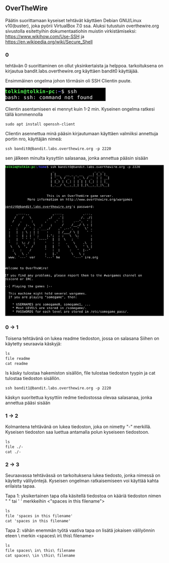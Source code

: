 ## OverTheWire


Päätin suorittamaan kyseiset tehtävät käyttäen Debian GNU/Linux v10(buster), joka pyörii VirtualBox 7.0 ssa.
Aluksi tutustuin overthewire.org sivustolla esitettyihin dokumentaatiohin muistin virkistämiseksi: 
    https://www.wikihow.com/Use-SSH
    ja 
    https://en.wikipedia.org/wiki/Secure_Shell


### 0
tehtävän 0 suorittaminen on ollut yksinkertaista ja helppoa.
tarkoituksena on kirjautua bandit.labs.overthewire.org käyttäen bandit0 käyttäjää.

Ensimmäinen ongelma johon törmäsin oli SSH Clientin puute.

![alt noSSH](./images/noSSH.png)

Clientin asentamiseen ei mennyt kuin 1-2 min. Kyseinen ongelma ratkesi tällä kommennolla

    sudo apt install openssh-client

Clientin asennettua minä pääsin kirjautumaan käyttäen valmiiksi annettuja portin nro, käyttäjän nimeä: 

    ssh bandit0@bandit.labs.overthewire.org -p 2220

sen jälkeen minulta kysyttiin salasanaa, jonka annettua pääsin sisään

![alt insideOTW](./images/insideOTW.png)

### 0 -> 1

Toisena tehtävänä on lukea readme tiedoston, jossa on salasana
Siihen on käytetty seuraavia käskyjä:

    ls
    file readme
    cat readme
   
ls käsky tulostaa hakemiston sisällön, file <file> tulostaa tiedoston tyypin ja cat <file> tulostaa tiedoston sisällön.

    ssh bandit1@bandit.labs.overthewire.org -p 2220

käskyn suoritettua kysyttiin redme tiedostossa olevaa salasanaa, jonka annettua pääsi sisään

### 1 -> 2

Kolmantena tehtävänä on lukea tiedoston, joka on nimetty "-" merkillä. Kyseisen tiedoston saa luettua antamalla polun kyseiseen tiedostoon.

    ls
    file ./-
    cat ./-

### 2 -> 3

Seuraavassa tehtävässä on tarkoituksena lukea tiedosto, jonka nimessä on käytetty välilyöntejä. 
Kyseisen ongelman ratkaisemiseen voi käyttää kahta erilaista tapaa.

Tapa 1:
yksikertainen tapa olla käsitellä tiedostoa on kääriä tiedoston nimen " " tai ' ' merkkeihin <"spaces in this filename">

    ls
    file 'spaces in this filename'
    cat 'spaces in this filename'

Tapa 2: 
vähän enemmän työtä vaativa tapa on lisätä jokaisen välilyönnin eteen \ merkin <spaces\ in\ this\ filename>

    ls
    file spaces\ in\ this\ filename
    cat spaces\ \in \this\ filename










